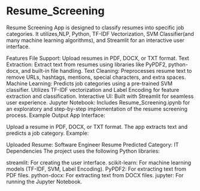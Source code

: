 # Resume_Screening
Resume Screening App is designed to classify resumes into specific job categories. It utilizes,NLP, Python, TF-IDF Vectorization, SVM Classifier(and many machine learning algorithms), and Streamlit for an interactive user interface.

Features
File Support: Upload resumes in PDF, DOCX, or TXT format.
Text Extraction:
Extract text from resumes using libraries like PyPDF2, python-docx, and built-in file handling.
Text Cleaning:
Preprocesses resume text to remove URLs, hashtags, mentions, special characters, and extra spaces.
Machine Learning:
Predicts job categories using a pre-trained SVM classifier.
Utilizes TF-IDF vectorization and Label Encoding for feature extraction and classification.
Interactive UI:
Built with Streamlit for seamless user experience.
Jupyter Notebook:
Includes Resume_Screening.ipynb for an exploratory and step-by-step implementation of the resume screening process.
Example Output
App Interface:

Upload a resume in PDF, DOCX, or TXT format.
The app extracts text and predicts a job category.
Example:

Uploaded Resume: Software Engineer Resume
Predicted Category: IT
Dependencies
The project uses the following Python libraries:

streamlit: For creating the user interface.
scikit-learn: For machine learning models (TF-IDF, SVM, Label Encoding).
PyPDF2: For extracting text from PDF files.
python-docx: For extracting text from DOCX files.
jupyter: For running the Jupyter Notebook.
